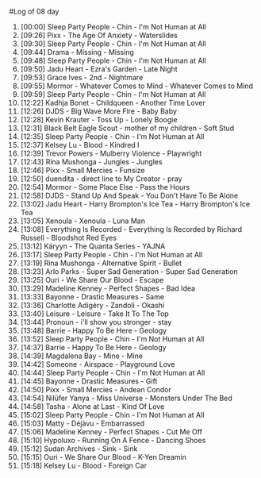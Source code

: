 #Log of 08 day

1. [00:00] Sleep Party People - Chin - I'm Not Human at All
1. [09:26] Pixx - The Age Of Anxiety - Waterslides
1. [09:30] Sleep Party People - Chin - I'm Not Human at All
1. [09:44] Drama - Missing - Missing
1. [09:48] Sleep Party People - Chin - I'm Not Human at All
1. [09:50] Jadu Heart - Ezra's Garden - Late Night
1. [09:53] Grace Ives - 2nd - Nightmare
1. [09:55] Mormor - Whatever Comes to Mind - Whatever Comes to Mind
1. [09:59] Sleep Party People - Chin - I'm Not Human at All
1. [12:22] Kadhja Bonet - Childqueen - Another Time Lover
1. [12:26] DJDS - Big Wave More Fire - Baby Baby
1. [12:28] Kevin Krauter - Toss Up - Lonely Boogie
1. [12:31] Black Belt Eagle Scout - mother of my children - Soft Stud
1. [12:35] Sleep Party People - Chin - I'm Not Human at All
1. [12:37] Kelsey Lu - Blood - Kindred I
1. [12:39] Trevor Powers - Mulberry Violence - Playwright
1. [12:43] Rina Mushonga - Jungles - Jungles
1. [12:46] Pixx - Small Mercies - Funsize
1. [12:50] duendita - direct line to My Creator - pray
1. [12:54] Mormor - Some Place Else - Pass the Hours
1. [12:58] DJDS - Stand Up And Speak - You Don't Have To Be Alone
1. [13:02] Jadu Heart - Harry Brompton's Ice Tea - Harry Brompton's Ice Tea
1. [13:05] Xenoula - Xenoula - Luna Man
1. [13:08] Everything Is Recorded - Everything Is Recorded by Richard Russell - Bloodshot Red Eyes
1. [13:12] Káryyn - The Quanta Series - YAJNA
1. [13:17] Sleep Party People - Chin - I'm Not Human at All
1. [13:19] Rina Mushonga - Alternative Spirit - Bullet
1. [13:23] Arlo Parks - Super Sad Generation - Super Sad Generation
1. [13:25] Ouri - We Share Our Blood - Escape
1. [13:29] Madeline Kenney - Perfect Shapes - Bad Idea
1. [13:33] Bayonne - Drastic Measures - Same
1. [13:36] Charlotte Adigéry - Zandoli - Okashi
1. [13:40] Leisure - Leisure - Take It To The Top
1. [13:44] Pronoun - i'll show you stronger - stay
1. [13:48] Barrie - Happy To Be Here - Geology
1. [13:52] Sleep Party People - Chin - I'm Not Human at All
1. [14:37] Barrie - Happy To Be Here - Geology
1. [14:39] Magdalena Bay - Mine - Mine
1. [14:42] Someone - Airspace - Playground Love
1. [14:44] Sleep Party People - Chin - I'm Not Human at All
1. [14:45] Bayonne - Drastic Measures - Gift
1. [14:50] Pixx - Small Mercies - Andean Condor
1. [14:54] Nilüfer Yanya - Miss Universe - Monsters Under The Bed
1. [14:58] Tasha - Alone at Last - Kind Of Love
1. [15:02] Sleep Party People - Chin - I'm Not Human at All
1. [15:03] Matty - Déjàvu - Embarrassed
1. [15:06] Madeline Kenney - Perfect Shapes - Cut Me Off
1. [15:10] Hypoluxo - Running On A Fence - Dancing Shoes
1. [15:12] Sudan Archives - Sink - Sink
1. [15:15] Ouri - We Share Our Blood - K-Yen Dreamin
1. [15:18] Kelsey Lu - Blood - Foreign Car
